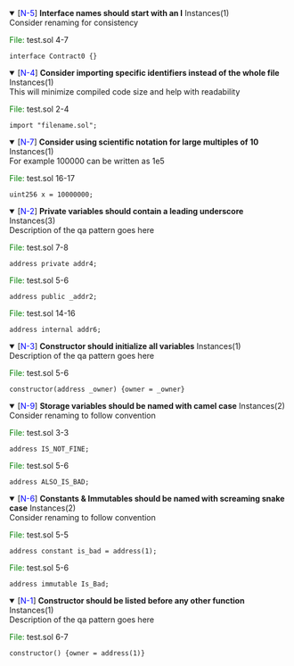 
 <details open> 
 <summary> 
 <a name=N-5>[<span style="color: blue;">N-5</span>]</a> <Strong>Interface names should start with an I</Strong> Instances(1) 
 </summary> 
 Consider renaming for consistency 

 <span style="color: green;">File: </span> test.sol 4-7 
 
 ```solidity 
 interface Contract0 {} 
 ``` 
 </details>

 <details open> 
 <summary> 
 <a name=N-4>[<span style="color: blue;">N-4</span>]</a> <Strong>Consider importing specific identifiers instead of the whole file</Strong> Instances(1) 
 </summary> 
 This will minimize compiled code size and help with readability 

 <span style="color: green;">File: </span> test.sol 2-4 
 
 ```solidity 
 import "filename.sol"; 
 ``` 
 </details>
 <details open> 
 <summary> 
 <a name=N-7>[<span style="color: blue;">N-7</span>]</a> <Strong>Consider using scientific notation for large multiples of 10</Strong> Instances(1) 
 </summary> 
 For example 100000 can be written as 1e5 

 <span style="color: green;">File: </span> test.sol 16-17 
 
 ```solidity 
 uint256 x = 10000000; 
 ``` 
 </details>


 <details open> 
 <summary> 
 <a name=N-2>[<span style="color: blue;">N-2</span>]</a> <Strong>Private variables should contain a leading underscore</Strong> Instances(3) 
 </summary> 
 Description of the qa pattern goes here 

 <span style="color: green;">File: </span> test.sol 7-8 
 
 ```solidity 
 address private addr4; 
 ```
 <span style="color: green;">File: </span> test.sol 5-6 
 
 ```solidity 
 address public _addr2; 
 ```
 <span style="color: green;">File: </span> test.sol 14-16 
 
 ```solidity 
 address internal addr6; 
 ``` 
 </details>

 <details open> 
 <summary> 
 <a name=N-3>[<span style="color: blue;">N-3</span>]</a> <Strong>Constructor should initialize all variables</Strong> Instances(1) 
 </summary> 
 Description of the qa pattern goes here 

 <span style="color: green;">File: </span> test.sol 5-6 
 
 ```solidity 
 constructor(address _owner) {owner = _owner} 
 ``` 
 </details>

 <details open> 
 <summary> 
 <a name=N-9>[<span style="color: blue;">N-9</span>]</a> <Strong>Storage variables should be named with camel case</Strong> Instances(2) 
 </summary> 
 Consider renaming to follow convention 

 <span style="color: green;">File: </span> test.sol 3-3 
 
 ```solidity 
 address IS_NOT_FINE; 
 ```
 <span style="color: green;">File: </span> test.sol 5-6 
 
 ```solidity 
 address ALSO_IS_BAD; 
 ``` 
 </details>

 <details open> 
 <summary> 
 <a name=N-6>[<span style="color: blue;">N-6</span>]</a> <Strong>Constants & Immutables should be named with screaming snake case</Strong> Instances(2) 
 </summary> 
 Consider renaming to follow convention 

 <span style="color: green;">File: </span> test.sol 5-5 
 
 ```solidity 
 address constant is_bad = address(1); 
 ```
 <span style="color: green;">File: </span> test.sol 5-6 
 
 ```solidity 
 address immutable Is_Bad; 
 ``` 
 </details>

 <details open> 
 <summary> 
 <a name=N-1>[<span style="color: blue;">N-1</span>]</a> <Strong>Constructor should be listed before any other function</Strong> Instances(1) 
 </summary> 
 Description of the qa pattern goes here 

 <span style="color: green;">File: </span> test.sol 6-7 
 
 ```solidity 
 constructor() {owner = address(1)} 
 ``` 
 </details>
